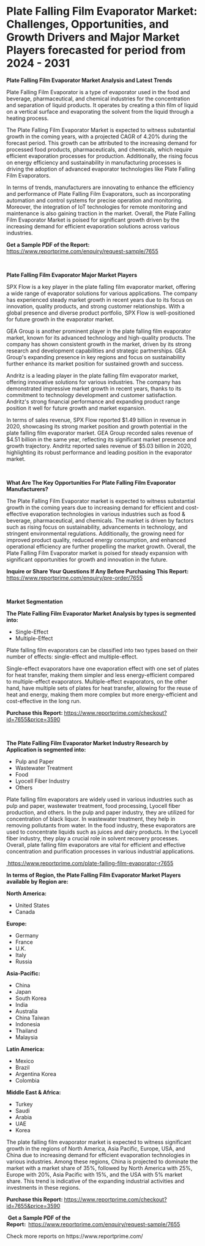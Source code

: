 <p><h1>Plate Falling Film Evaporator Market: Challenges, Opportunities, and Growth Drivers and Major Market Players forecasted for period from 2024 - 2031</h1></p><p><strong>Plate Falling Film Evaporator Market Analysis and Latest Trends</strong></p>
<p><p>Plate Falling Film Evaporator is a type of evaporator used in the food and beverage, pharmaceutical, and chemical industries for the concentration and separation of liquid products. It operates by creating a thin film of liquid on a vertical surface and evaporating the solvent from the liquid through a heating process.</p><p>The Plate Falling Film Evaporator Market is expected to witness substantial growth in the coming years, with a projected CAGR of 4.20% during the forecast period. This growth can be attributed to the increasing demand for processed food products, pharmaceuticals, and chemicals, which require efficient evaporation processes for production. Additionally, the rising focus on energy efficiency and sustainability in manufacturing processes is driving the adoption of advanced evaporator technologies like Plate Falling Film Evaporators.</p><p>In terms of trends, manufacturers are innovating to enhance the efficiency and performance of Plate Falling Film Evaporators, such as incorporating automation and control systems for precise operation and monitoring. Moreover, the integration of IoT technologies for remote monitoring and maintenance is also gaining traction in the market. Overall, the Plate Falling Film Evaporator Market is poised for significant growth driven by the increasing demand for efficient evaporation solutions across various industries.</p></p>
<p><strong>Get a Sample PDF of the Report:&nbsp;</strong> <a href="https://www.reportprime.com/enquiry/request-sample/7655">https://www.reportprime.com/enquiry/request-sample/7655</a></p>
<p>&nbsp;</p>
<p><strong>Plate Falling Film Evaporator Major Market Players</strong></p>
<p><p>SPX Flow is a key player in the plate falling film evaporator market, offering a wide range of evaporator solutions for various applications. The company has experienced steady market growth in recent years due to its focus on innovation, quality products, and strong customer relationships. With a global presence and diverse product portfolio, SPX Flow is well-positioned for future growth in the evaporator market.</p><p>GEA Group is another prominent player in the plate falling film evaporator market, known for its advanced technology and high-quality products. The company has shown consistent growth in the market, driven by its strong research and development capabilities and strategic partnerships. GEA Group's expanding presence in key regions and focus on sustainability further enhance its market position for sustained growth and success.</p><p>Andritz is a leading player in the plate falling film evaporator market, offering innovative solutions for various industries. The company has demonstrated impressive market growth in recent years, thanks to its commitment to technology development and customer satisfaction. Andritz's strong financial performance and expanding product range position it well for future growth and market expansion.</p><p>In terms of sales revenue, SPX Flow reported $1.49 billion in revenue in 2020, showcasing its strong market position and growth potential in the plate falling film evaporator market. GEA Group recorded sales revenue of $4.51 billion in the same year, reflecting its significant market presence and growth trajectory. Andritz reported sales revenue of $5.03 billion in 2020, highlighting its robust performance and leading position in the evaporator market.</p></p>
<p>&nbsp;</p>
<p><strong>What Are The Key Opportunities For Plate Falling Film Evaporator Manufacturers?</strong></p>
<p><p>The Plate Falling Film Evaporator market is expected to witness substantial growth in the coming years due to increasing demand for efficient and cost-effective evaporation technologies in various industries such as food & beverage, pharmaceutical, and chemicals. The market is driven by factors such as rising focus on sustainability, advancements in technology, and stringent environmental regulations. Additionally, the growing need for improved product quality, reduced energy consumption, and enhanced operational efficiency are further propelling the market growth. Overall, the Plate Falling Film Evaporator market is poised for steady expansion with significant opportunities for growth and innovation in the future.</p></p>
<p><strong>Inquire or Share Your Questions If Any Before Purchasing This Report:</strong> <a href="https://www.reportprime.com/enquiry/pre-order/7655">https://www.reportprime.com/enquiry/pre-order/7655</a></p>
<p>&nbsp;</p>
<p><strong>Market Segmentation</strong></p>
<p><strong>The Plate Falling Film Evaporator Market Analysis by types is segmented into:</strong></p>
<p><ul><li>Single-Effect</li><li>Multiple-Effect</li></ul></p>
<p><p>Plate falling film evaporators can be classified into two types based on their number of effects: single-effect and multiple-effect. </p><p>Single-effect evaporators have one evaporation effect with one set of plates for heat transfer, making them simpler and less energy-efficient compared to multiple-effect evaporators. Multiple-effect evaporators, on the other hand, have multiple sets of plates for heat transfer, allowing for the reuse of heat and energy, making them more complex but more energy-efficient and cost-effective in the long run.</p></p>
<p><strong>Purchase this Report:&nbsp;</strong><a href="https://www.reportprime.com/checkout?id=7655&price=3590">https://www.reportprime.com/checkout?id=7655&price=3590</a></p>
<p>&nbsp;</p>
<p><strong>The Plate Falling Film Evaporator Market Industry Research by Application is segmented into:</strong></p>
<p><ul><li>Pulp and Paper</li><li>Wastewater Treatment</li><li>Food</li><li>Lyocell Fiber Industry</li><li>Others</li></ul></p>
<p><p>Plate falling film evaporators are widely used in various industries such as pulp and paper, wastewater treatment, food processing, Lyocell fiber production, and others. In the pulp and paper industry, they are utilized for concentration of black liquor. In wastewater treatment, they help in removing pollutants from water. In the food industry, these evaporators are used to concentrate liquids such as juices and dairy products. In the Lyocell fiber industry, they play a crucial role in solvent recovery processes. Overall, plate falling film evaporators are vital for efficient and effective concentration and purification processes in various industrial applications.</p></p>
<p><a href="https://www.reportprime.com/plate-falling-film-evaporator-r7655">&nbsp;https://www.reportprime.com/plate-falling-film-evaporator-r7655</a></p>
<p><strong>In terms of Region, the Plate Falling Film Evaporator Market Players available by Region are:</strong></p>
<p>
    <p> <strong> North America: </strong>
        <ul>
            <li>United States</li>
            <li>Canada</li>
        </ul>
        </p> 
    <p> <strong> Europe: </strong>
        <ul>
            <li>Germany</li>
            <li>France</li>
            <li>U.K.</li>
            <li>Italy</li>
            <li>Russia</li>
        </ul>
        </p> 
    <p> <strong> Asia-Pacific: </strong>
        <ul>
            <li>China</li>
            <li>Japan</li>
            <li>South Korea</li>
            <li>India</li>
            <li>Australia</li>
            <li>China Taiwan</li>
            <li>Indonesia</li>
            <li>Thailand</li>
            <li>Malaysia</li>
        </ul>
        </p> 
    <p> <strong> Latin America: </strong>
        <ul>
            <li>Mexico</li>
            <li>Brazil</li>
            <li>Argentina Korea</li>
            <li>Colombia</li>
        </ul>
        </p> 
    <p> <strong> Middle East & Africa: </strong>
        <ul>
            <li>Turkey</li>
            <li>Saudi</li>
            <li>Arabia</li>
            <li>UAE</li>
            <li>Korea</li>
        </ul>
    </p>
    </p>
<p><p>The plate falling film evaporator market is expected to witness significant growth in the regions of North America, Asia Pacific, Europe, USA, and China due to increasing demand for efficient evaporation technologies in various industries. Among these regions, China is projected to dominate the market with a market share of 35%, followed by North America with 25%, Europe with 20%, Asia Pacific with 15%, and the USA with 5% market share. This trend is indicative of the expanding industrial activities and investments in these regions.</p></p>
<p><strong>Purchase this Report: </strong><a href="https://www.reportprime.com/checkout?id=7655&price=3590">https://www.reportprime.com/checkout?id=7655&price=3590</a></p>
<p>&nbsp;<strong>Get a Sample PDF of the Report:&nbsp;&nbsp;</strong><a href="https://www.reportprime.com/enquiry/request-sample/7655">https://www.reportprime.com/enquiry/request-sample/7655</a></p>
<p><strong></strong></p>
<p>Check more reports on https://www.reportprime.com/</p>
